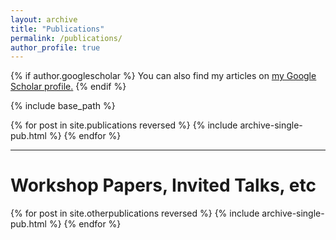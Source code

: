 ```yaml
---
layout: archive
title: "Publications"
permalink: /publications/
author_profile: true
---
```


{% if author.googlescholar %}
  You can also find my articles on <u><a href="{{author.googlescholar}}">my Google Scholar profile</a>.</u>
{% endif %}

{% include base_path %}

{% for post in site.publications reversed %}
  {% include archive-single-pub.html %}
{% endfor %}

------
  
Workshop Papers, Invited Talks, etc
======
   
{% for post in site.otherpublications reversed %}
  {% include archive-single-pub.html %}
{% endfor %}